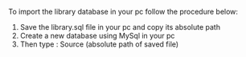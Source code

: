 To import the library database in your pc follow the procedure below:
1. Save the library.sql file in your pc and copy its absolute path
2. Create a new database using MySql in your pc
3. Then type : Source (absolute path of saved file)
  
